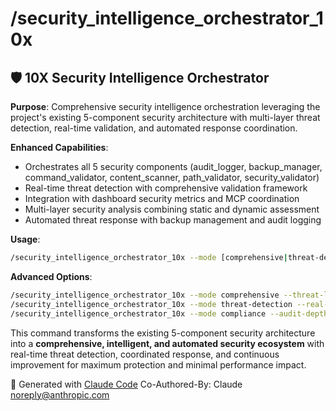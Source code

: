 # /security_intelligence_orchestrator_10x

## 🛡️ **10X Security Intelligence Orchestrator**

**Purpose**: Comprehensive security intelligence orchestration leveraging the project's existing 5-component security architecture with multi-layer threat detection, real-time validation, and automated response coordination.

**Enhanced Capabilities**:
- Orchestrates all 5 security components (audit_logger, backup_manager, command_validator, content_scanner, path_validator, security_validator)
- Real-time threat detection with comprehensive validation framework
- Integration with dashboard security metrics and MCP coordination
- Multi-layer security analysis combining static and dynamic assessment
- Automated threat response with backup management and audit logging

**Usage**:
```bash
/security_intelligence_orchestrator_10x --mode [comprehensive|threat-detection|compliance|forensics] --target [all|commands|files|network]
```

**Advanced Options**:
```bash
/security_intelligence_orchestrator_10x --mode comprehensive --threat-level high --auto-respond --backup-critical
/security_intelligence_orchestrator_10x --mode threat-detection --real-time --dashboard-alerts --coordination-aware
/security_intelligence_orchestrator_10x --mode compliance --audit-depth full --report-format detailed --mcp-integration
```

This command transforms the existing 5-component security architecture into a **comprehensive, intelligent, and automated security ecosystem** with real-time threat detection, coordinated response, and continuous improvement for maximum protection and minimal performance impact.

🤖 Generated with [Claude Code](https://claude.ai/code)
Co-Authored-By: Claude <noreply@anthropic.com>
